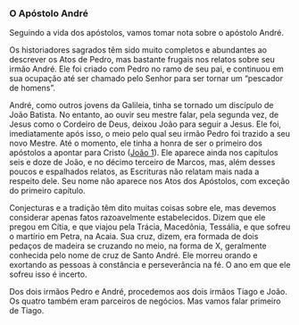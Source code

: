 ### O Apóstolo André 

Seguindo a vida dos apóstolos, vamos tomar nota sobre o apóstolo André.

Os historiadores sagrados têm sido muito completos e abundantes ao descrever os Atos de Pedro, mas bastante frugais nos relatos sobre seu irmão André. Ele foi criado com Pedro no ramo de seu pai, e continuou em sua ocupação até ser chamado pelo Senhor para ser tornar um “pescador de homens”.

André, como outros jovens da Galileia, tinha se tornado um discípulo de João Batista. No entanto, ao ouvir seu mestre falar, pela segunda vez, de Jesus como o Cordeiro de Deus, deixou João para seguir a Jesus. Ele foi, imediatamente após isso, o meio pelo qual seu irmão Pedro foi trazido a seu novo Mestre. Até o momento, ele tinha a honra de ser o primeiro dos apóstolos a apontar para Cristo ([João 1](http://bibliaonline.com.br/acf/jo/1)). Ele aparece ainda nos capítulos seis e doze de João, e no décimo terceiro de Marcos, mas, além desses poucos e espalhados relatos, as Escrituras não relatam mais nada a respeito dele. Seu nome não aparece nos Atos dos Apóstolos, com exceção do primeiro capítulo.

Conjecturas e a tradição têm dito muitas coisas sobre ele, mas devemos considerar apenas fatos razoavelmente estabelecidos. Dizem que ele pregou em Cítia, e que viajou pela Trácia, Macedônia, Tessália, e que sofreu o martírio em Petra, na Acaia. Sua cruz, dizem, era formada de dois pedaços de madeira se cruzando no meio, na forma de X, geralmente conhecida pelo nome de cruz de Santo André. Ele morreu orando e exortando as pessoas à constância e perseverância na fé. O ano em que ele sofreu isso é incerto.

Dos dois irmãos Pedro e André, procedemos aos dois irmãos Tiago e João. Os quatro também eram parceiros de negócios. Mas vamos falar primeiro de Tiago.